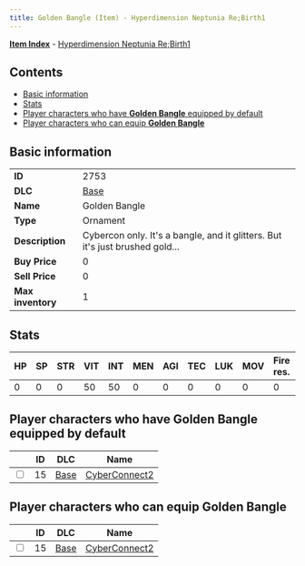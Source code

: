 ```yaml
---
title: Golden Bangle (Item) - Hyperdimension Neptunia Re;Birth1
---
```


[**Item Index**](/neptunia/rb1/item/index.html) - [Hyperdimension Neptunia Re;Birth1](/neptunia/rb1)

## Contents

- [Basic information](#basic-information)
- [Stats](#stats)
- [Player characters who have **Golden Bangle** equipped by default](#player-characters-who-have-golden-bangle-equipped-by-default)
- [Player characters who can equip **Golden Bangle**](#player-characters-who-can-equip-golden-bangle)
## Basic information

|   |   |
| -- | -- |
| **ID** | 2753 |
| **DLC** | [Base](/neptunia/rb1/dlc/1-base.html) |
| **Name** | Golden Bangle |
| **Type** | Ornament |
| **Description** | Cybercon only. It's a bangle, and it glitters. But it's just brushed gold... |
| **Buy Price** | 0 |
| **Sell Price** | 0 |
| **Max inventory** | 1 |


## Stats

| HP | SP | STR | VIT | INT | MEN | AGI | TEC | LUK | MOV | Fire res. | Ice res. | Wind res. | Lightning res. |
| -- | -- | --- | --- | --- | --- | --- | --- | --- | --- | --------- | -------- | --------- | -------------- |
| 0 | 0 | 0 | 50 | 50 | 0 | 0 | 0 | 0 | 0 | 0 | 0 | 0 | 0 |


## Player characters who have **Golden Bangle** equipped by default

|    | ID | DLC | Name |
| -- | -- | --- | ---- |
| <input type="checkbox" id="rb1-player-1-15" class="trackbox" /> | 15 | [Base](/neptunia/rb1/dlc/1-base.html) | [CyberConnect2](/neptunia/rb1/player/1-15-cyberconnect2.html) |


## Player characters who can equip **Golden Bangle**

|    | ID | DLC | Name |
| -- | -- | --- | ---- |
| <input type="checkbox" id="rb1-player-1-15" class="trackbox" /> | 15 | [Base](/neptunia/rb1/dlc/1-base.html) | [CyberConnect2](/neptunia/rb1/player/1-15-cyberconnect2.html) |
